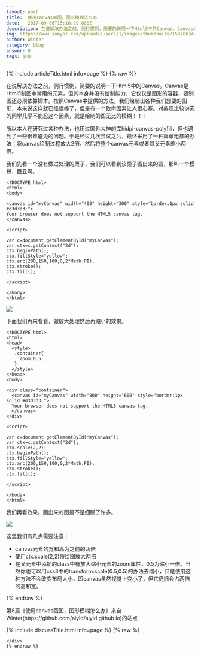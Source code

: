 ```yaml
---
layout: post
title:  使用canvas画图，图形模糊怎么办
date:   2017-09-06T15:16:29.000Z
description: 在说解决办法之前，例行惯例，简要的说明一下Html5中的Canvas。Canvas是Html5制图中常用的元素，但其本身并没有绘制能力，它仅仅是图形的容器，要制...
img: https://www.samyoc.com/uploads/users/1/images/thumbnails/1537863426552.png
author: Winter
category: blog
answer: 0
tags: 前端
---
```

<div class="article-root">
  <div class="article">
    {% include articleTitle.html info=page %}
    {% raw %}
    <div class="article-content"><p>在说解决办法之前，例行惯例，简要的说明一下Html5中的Canvas。Canvas是Html5制图中常用的元素，但其本身并没有绘制能力，它仅仅是图形的容器，要制图还必须依靠脚本。按照Canvas中提供的方法，我们绘制出各种我们想要的图形，本来说这样就已经很棒了，但是有一个致命因素让人很心塞。对美观比较讲究的同学几乎不能忍这个因素，就是绘制的图无比的模糊！！！</p>

<p>所以本人在研究过各种办法，也用过国外大神的库hidpi-canvas-polyfill，但也遇到了一些很难避免的问题。于是经过几次尝试之后，最终采用了一种简单粗暴的办法：将canvas绘制过程放大2倍，然后将整个canvas元素或者其父元素缩小两倍。</p>

<p>我们先看一个没有做过处理的栗子，我们可以看到该栗子画出来的圆，那叫一个模糊，巨丑啊。</p>

<pre>
<code>&lt;!DOCTYPE html&gt;
&lt;html&gt;
&lt;body&gt;

&lt;canvas id=&quot;myCanvas&quot; width=&quot;400&quot; height=&quot;300&quot; style=&quot;border:1px solid #d3d3d3;&quot;&gt;
Your browser does not support the HTML5 canvas tag.
&lt;/canvas&gt;

&lt;script&gt;

var c=document.getElementById(&quot;myCanvas&quot;);
var ctx=c.getContext(&quot;2d&quot;);
ctx.beginPath();
ctx.fillStyle=&quot;yellow&quot;;
ctx.arc(200,150,100,0,2*Math.PI);
ctx.stroke();
ctx.fill();

&lt;/script&gt; 

&lt;/body&gt;
&lt;/html&gt;</code></pre>

<p><img class="thumb-img" src="https://www.samyoc.com/uploads/users/1/images/1537863360069.png" style="max-width:100%" /></p>

<p>下面我们再来看看，做放大处理然后再缩小的效果。</p>

<pre>
<code>&lt;!DOCTYPE html&gt;
&lt;html&gt;
&lt;head&gt;
  &lt;style&gt;
   .container{
     zoom:0.5;
   }
  &lt;/style&gt;
&lt;/head&gt;
&lt;body&gt;

&lt;div class=&quot;container&quot;&gt;
  &lt;canvas id=&quot;myCanvas&quot; width=&quot;800&quot; height=&quot;600&quot; style=&quot;border:1px solid #d3d3d3;&quot;&gt;
  Your browser does not support the HTML5 canvas tag.
  &lt;/canvas&gt;
&lt;/div&gt;

&lt;script&gt;

var c=document.getElementById(&quot;myCanvas&quot;);
var ctx=c.getContext(&quot;2d&quot;);
ctx.scale(2,2);
ctx.beginPath();
ctx.fillStyle=&quot;yellow&quot;;
ctx.arc(200,150,100,0,2*Math.PI);
ctx.stroke();
ctx.fill();

&lt;/script&gt; 

&lt;/body&gt;
&lt;/html&gt;</code></pre>

<p>我们再看效果，画出来的图是不是细腻了许多。</p>

<p><img class="thumb-img" src="https://www.samyoc.com/uploads/users/1/images/1537863426552.png" style="max-width:100%" /></p>

<p>这里我们有几点需要注意：</p>

<ul>
	<li>canvas元素的宽和高为之前的两倍</li>
	<li>使用ctx.scale(2,2)将绘图放大两倍</li>
	<li>在父元素中添加的class中有放大缩小元素的zoom属性，0.5为缩小一倍。当然你也可以用css3中的transform:scale(0.5,0.5)的办法去缩小，只是使用这种方法不会改变布局大小，即canvas虽然视觉上变小了，但它仍旧会占两倍的高和宽。</li>
</ul>
</div>
    {% endraw %}
  </div>
  <p class="winter_mark">第8篇《使用canvas画图，图形模糊怎么办》来自Winter(https://github.com/aiyld/aiyld.github.io)的站点</p>
  <div class="discuss-wrapper">
    {% include discussTitle.html info=page %}
    {% raw %}
    <div class="discuss-list">
    
    </div>
    {% endraw %}
  </div>
<div>

